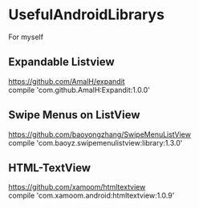 # UsefulAndroidLibrarys
For myself 

## Expandable Listview
https://github.com/AmalH/expandit \
compile 'com.github.AmalH:Expandit:1.0.0' 

## Swipe Menus on ListView
https://github.com/baoyongzhang/SwipeMenuListView \
compile 'com.baoyz.swipemenulistview:library:1.3.0' 

## HTML-TextView
https://github.com/xamoom/htmltextview \
compile 'com.xamoom.android:htmltextview:1.0.9'
